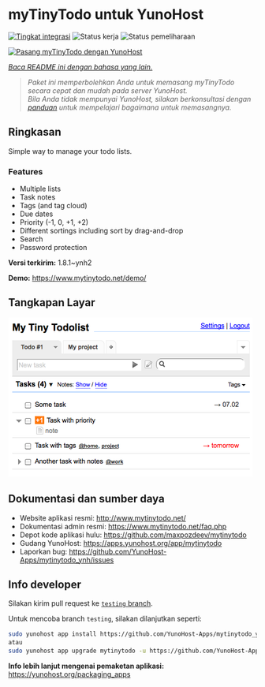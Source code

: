 <!--
N.B.: README ini dibuat secara otomatis oleh <https://github.com/YunoHost/apps/tree/master/tools/readme_generator>
Ini TIDAK boleh diedit dengan tangan.
-->

# myTinyTodo untuk YunoHost

[![Tingkat integrasi](https://dash.yunohost.org/integration/mytinytodo.svg)](https://ci-apps.yunohost.org/ci/apps/mytinytodo/) ![Status kerja](https://ci-apps.yunohost.org/ci/badges/mytinytodo.status.svg) ![Status pemeliharaan](https://ci-apps.yunohost.org/ci/badges/mytinytodo.maintain.svg)

[![Pasang myTinyTodo dengan YunoHost](https://install-app.yunohost.org/install-with-yunohost.svg)](https://install-app.yunohost.org/?app=mytinytodo)

*[Baca README ini dengan bahasa yang lain.](./ALL_README.md)*

> *Paket ini memperbolehkan Anda untuk memasang myTinyTodo secara cepat dan mudah pada server YunoHost.*  
> *Bila Anda tidak mempunyai YunoHost, silakan berkonsultasi dengan [panduan](https://yunohost.org/install) untuk mempelajari bagaimana untuk memasangnya.*

## Ringkasan

Simple way to manage your todo lists. 

### Features

- Multiple lists
- Task notes
- Tags (and tag cloud)
- Due dates
- Priority (-1, 0, +1, +2)
- Different sortings including sort by drag-and-drop
- Search
- Password protection


**Versi terkirim:** 1.8.1~ynh2

**Demo:** <https://www.mytinytodo.net/demo/>

## Tangkapan Layar

![Tangkapan Layar pada myTinyTodo](./doc/screenshots/shot-v14b1.png)

## Dokumentasi dan sumber daya

- Website aplikasi resmi: <http://www.mytinytodo.net/>
- Dokumentasi admin resmi: <https://www.mytinytodo.net/faq.php>
- Depot kode aplikasi hulu: <https://github.com/maxpozdeev/mytinytodo>
- Gudang YunoHost: <https://apps.yunohost.org/app/mytinytodo>
- Laporkan bug: <https://github.com/YunoHost-Apps/mytinytodo_ynh/issues>

## Info developer

Silakan kirim pull request ke [`testing` branch](https://github.com/YunoHost-Apps/mytinytodo_ynh/tree/testing).

Untuk mencoba branch `testing`, silakan dilanjutkan seperti:

```bash
sudo yunohost app install https://github.com/YunoHost-Apps/mytinytodo_ynh/tree/testing --debug
atau
sudo yunohost app upgrade mytinytodo -u https://github.com/YunoHost-Apps/mytinytodo_ynh/tree/testing --debug
```

**Info lebih lanjut mengenai pemaketan aplikasi:** <https://yunohost.org/packaging_apps>
